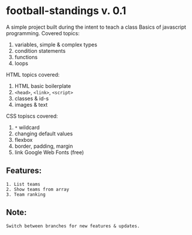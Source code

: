 # football-standings v. 0.1

A simple project built during the intent to teach a class Basics of javascript programming. 
Covered topics:

1. variables, simple & complex types
2. condition statements
3. functions
4. loops


HTML topics covered:

1. HTML basic boilerplate
2. `<head>`, `<link>`, `<script>`
3. classes & id-s
4. images & text


CSS topiscs covered:

1. `*` wildcard
2. changing default values
3. flexbox
4. border, padding, margin
5. link Google Web Fonts (free)

## Features:
```
1. List teams
2. Show teams from array
3. Team ranking
```

## Note: 
```
Switch between branches for new features & updates.
```
